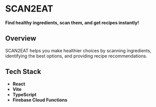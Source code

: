 # SCAN2EAT

**Find healthy ingredients, scan them, and get recipes instantly!**

## Overview
SCAN2EAT helps you make healthier choices by scanning ingredients, identifying the best options, and providing recipe recommendations.

## Tech Stack
- **React**
- **Vite**
- **TypeScript**
- **Firebase Cloud Functions**


